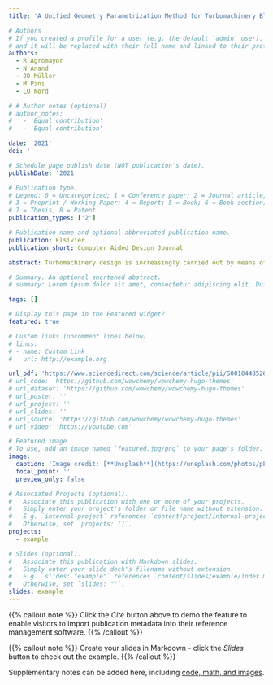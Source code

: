 ```yaml
---
title: 'A Unified Geometry Parametrization Method for Turbomachinery Blades'

# Authors
# If you created a profile for a user (e.g. the default `admin` user), write the username (folder name) here
# and it will be replaced with their full name and linked to their profile.
authors:
  - R Agromayor
  - N Anand
  - JD Müller
  - M Pini
  - LO Nord

# # Author notes (optional)
# author_notes:
#   - 'Equal contribution'
#   - 'Equal contribution'

date: '2021'
doi: ''

# Schedule page publish date (NOT publication's date).
publishDate: '2021'

# Publication type.
# Legend: 0 = Uncategorized; 1 = Conference paper; 2 = Journal article;
# 3 = Preprint / Working Paper; 4 = Report; 5 = Book; 6 = Book section;
# 7 = Thesis; 8 = Patent
publication_types: ['2']

# Publication name and optional abbreviated publication name.
publication: Elsivier
publication_short: Computer Aided Design Journal

abstract: Turbomachinery design is increasingly carried out by means of automated workflows based on high-fidelity physical models and optimization algorithms. The parametrization of the blade geometry is an essential aspect of such workflows because it defines the design space in which an optimal solution can be found. Currently, parametrization methods used for this purpose are often tailored to one particular type of turbomachinery blade, do not provide shape derivatives required for gradient-based optimization, or are not suited to re-parametrize a baseline blade geometry defined by a set of scattered point coordinates in a systematic way. This paper thus presents a general blade parametrization method for axial, radial, and mixed flow blades based on typical turbomachinery design variables and NURBS curves and surfaces. The shape derivatives are computed by means of the complex-step method, allowing the integration of the parametrization into gradient-based shape optimization workflows. In addition, the method enables the re-parametrization of a blade geometry defined by a cloud of points by solving a two-step optimization problem. The capabilities of the method are demonstrated by replicating eight blade geometries in two and three dimensions with an accuracy comparable to the tolerances of current manufacturing technologies.

# Summary. An optional shortened abstract.
# summary: Lorem ipsum dolor sit amet, consectetur adipiscing elit. Duis posuere tellus ac convallis placerat. Proin tincidunt magna sed ex sollicitudin condimentum.

tags: []

# Display this page in the Featured widget?
featured: true

# Custom links (uncomment lines below)
# links:
# - name: Custom Link
#   url: http://example.org

url_pdf: 'https://www.sciencedirect.com/science/article/pii/S0010448520301809'
# url_code: 'https://github.com/wowchemy/wowchemy-hugo-themes'
# url_dataset: 'https://github.com/wowchemy/wowchemy-hugo-themes'
# url_poster: ''
# url_project: ''
# url_slides: ''
# url_source: 'https://github.com/wowchemy/wowchemy-hugo-themes'
# url_video: 'https://youtube.com'

# Featured image
# To use, add an image named `featured.jpg/png` to your page's folder.
image:
  caption: 'Image credit: [**Unsplash**](https://unsplash.com/photos/pLCdAaMFLTE)'
  focal_point: ''
  preview_only: false

# Associated Projects (optional).
#   Associate this publication with one or more of your projects.
#   Simply enter your project's folder or file name without extension.
#   E.g. `internal-project` references `content/project/internal-project/index.md`.
#   Otherwise, set `projects: []`.
projects:
  - example

# Slides (optional).
#   Associate this publication with Markdown slides.
#   Simply enter your slide deck's filename without extension.
#   E.g. `slides: "example"` references `content/slides/example/index.md`.
#   Otherwise, set `slides: ""`.
slides: example
---
```


{{% callout note %}}
Click the _Cite_ button above to demo the feature to enable visitors to import publication metadata into their reference management software.
{{% /callout %}}

{{% callout note %}}
Create your slides in Markdown - click the _Slides_ button to check out the example.
{{% /callout %}}

Supplementary notes can be added here, including [code, math, and images](https://wowchemy.com/docs/writing-markdown-latex/).
